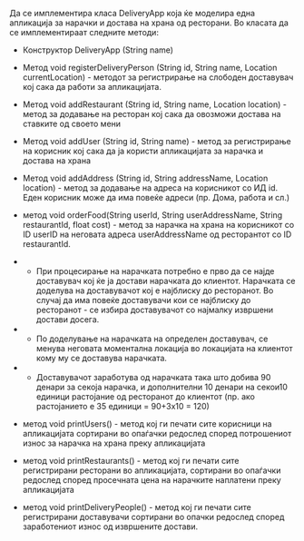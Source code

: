 Да се имплементира класа DeliveryApp која ќе моделира една апликација за нарачки и достава на храна од ресторани. Во класата да се имплементираат следните методи:

* Конструктор DeliveryApp (String name)
* Метод void registerDeliveryPerson (String id, String name, Location currentLocation) - методот за регистрирање на слободен доставувач кој сака да работи за апликацијата.
* Метод void addRestaurant (String id, String name, Location location) - метод за додавање на ресторан кој сака да овозможи достава на ставките од своето мени
* Метод void addUser (String id, String name) - метод за регистрирање на корисник кој сака да ја користи апликацијата за нарачка и достава на храна
* Метод void addAddress (String id, String addressName, Location location) - метод за додавање на адреса на корисникот со ИД id. Еден корисник може да има повеќе адреси (пр. Дома, работа и сл.)
* метод void orderFood(String userId, String userAddressName, String restaurantId, float cost) - метод за нарачка на храна на корисникот со ID userID на неговата адреса userAddressName од ресторантот со ID restaurantId.

* * При процесирање на нарачката потребно е прво да се најде доставувач кој ќе ја достави нарачката до клиентот. Нарачката се доделува на доставувачот кој е најблиску до ресторанот. Во случај да има повеќе доставувачи кои се најблиску до ресторанот - се избира доставувачот со најмалку извршени достави досега.
* * По доделување на нарачката на определен доставувач, се менува неговата моментална локација во локацијата на клиентот кому му се доставува нарачката.
* * Доставувачот заработува од нарачката така што добива 90 денари за секоја нарачка, и дополнителни 10 денари на секои10 единици растојание од ресторанот до клиентот (пр. ако растојанието е 35 единици = 90+3х10 = 120)
* метод void printUsers() - метод кој ги печати сите корисници на апликацијата сортирани во опаѓачки редослед според потрошениот износ за нарачка на храна преку апликацијата
* метод void printRestaurants() - метод кој ги печати сите регистрирани ресторани во апликацијата, сортирани во опаѓачки редослед според просечната цена на нарачките наплатени преку апликацијата
* метод void printDeliveryPeople() - метод кој ги печати сите регистрирани доставувачи сортирани во опачки редослед според заработениот износ од извршените достави.